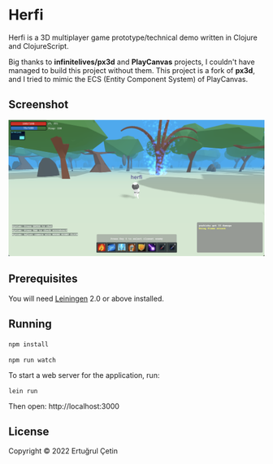 # Herfi

Herfi is a 3D multiplayer game prototype/technical demo written in Clojure and ClojureScript. 

Big thanks to **infinitelives/px3d** and **PlayCanvas** projects, I couldn't have managed to build this project without them. This project is a fork of **px3d**, and I tried to mimic the ECS (Entity Component System) of PlayCanvas.

## Screenshot
![img](image.png)

## Prerequisites

You will need [Leiningen][1] 2.0 or above installed.

[1]: https://github.com/technomancy/leiningen

## Running
`npm install`

`npm run watch`

To start a web server for the application, run:

    lein run 

Then open: http://localhost:3000

## License

Copyright © 2022 Ertuğrul Çetin
